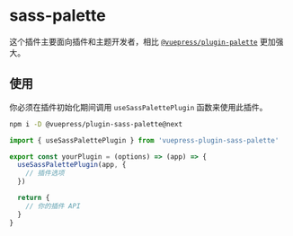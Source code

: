 # sass-palette

<NpmBadge package="@vuepress/plugin-sass-palette" />

这个插件主要面向插件和主题开发者，相比 [`@vuepress/plugin-palette`](../palette.md) 更加强大。

## 使用

你必须在插件初始化期间调用 `useSassPalettePlugin` 函数来使用此插件。

```bash
npm i -D @vuepress/plugin-sass-palette@next
```

```js title="你的插件或主题入口"
import { useSassPalettePlugin } from 'vuepress-plugin-sass-palette'

export const yourPlugin = (options) => (app) => {
  useSassPalettePlugin(app, {
    // 插件选项
  })

  return {
    // 你的插件 API
  }
}
```
